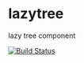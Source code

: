 # lazytree
lazy tree component

[![Build Status](https://travis-ci.org/omarqx/lazytree.svg?branch=master)](https://travis-ci.org/omarqx/lazytree)
